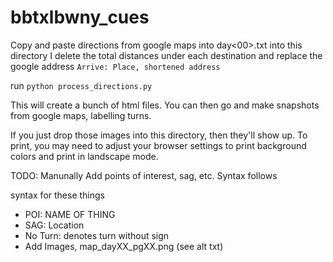bbtxlbwny_cues
==============

Copy and paste directions from google maps into day<00>.txt into this directory
I delete the total distances under each destination and replace the google address
`Arrive: Place, shortened address`

run `python process_directions.py`

This will create a bunch of html files. You can then go and make snapshots from google maps, labelling turns.

If you just drop those images into this directory, then they'll show up. To print, you may need to adjust your
browser settings to print background colors and print in landscape mode.

TODO:
Manunally Add points of interest, sag, etc. Syntax follows

syntax for these things

* POI: NAME OF THING
* SAG: Location
* No Turn: denotes turn without sign
* Add Images, map\_dayXX\_pgXX.png (see alt txt) 
